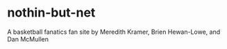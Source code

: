 # nothin-but-net

A basketball fanatics fan site by Meredith Kramer, Brien Hewan-Lowe, and Dan McMullen

